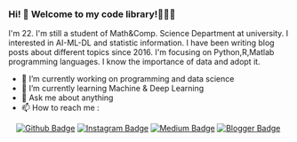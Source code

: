 ### Hi! 👋 Welcome to my code library!👩🏻‍💻 

I'm 22. I'm still a student of Math&Comp. Science Department at university. I interested in AI-ML-DL and statistic information.
I have been writing blog posts about different topics since 2016. I'm focusing on Python,R,Matlab programming languages. I know the importance of data and adopt it.

- 🔭 I’m currently working on programming and data science
- 🌱 I’m currently learning Machine & Deep Learning 
- 💬 Ask me about anything
- 📫 How to reach me :

&emsp;[![Github Badge](https://img.shields.io/badge/-Github-000?style=flat-quare&labelColor=000&logo=Github&logoColor=white&link=https://github.com/slmth)](https://github.com/slmth)
[![Instagram Badge](https://img.shields.io/badge/-Instagram-C13584?style=flat-quare&labelColor=C13584&logo=instagram&logoColor=white&link=https://https://www.instagram.com/codeveloper09)](https://www.instagram.com/)
[![Medium Badge](https://img.shields.io/badge/-Medium-757575?style=flat-quare&labelColor=757575&logo=Medium&logoColor=white&link=https://medium.com/@havvanurselamet)](https://medium.com/@havvanurselamet)
[![Blogger Badge](https://img.shields.io/badge/-Blogger-FF9800?style=flat-quare&labelColor=FF9800&logo=Blogger&logoColor=white&link=https://www.hscodelibrary.com)]()

